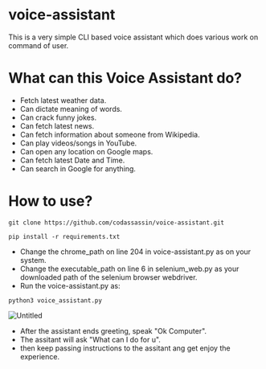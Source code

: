 # voice-assistant
This is a very simple CLI based voice assistant which does various work on command of user.

# What can this Voice Assistant do?
* Fetch latest weather data.
* Can dictate meaning of words.
* Can crack funny jokes.
* Can fetch latest news.
* Can fetch information about someone from Wikipedia.
* Can play videos/songs in YouTube.
* Can open any location on Google maps.
* Can fetch latest Date and Time.
* Can search in Google for anything.

# How to use?
```
git clone https://github.com/codassassin/voice-assistant.git
```
```
pip install -r requirements.txt
```
* Change the chrome_path on line 204 in voice-assistant.py as on your system.
* Change the executable_path on line 6 in selenium_web.py as your downloaded path of the selenium browser webdriver.
* Run the voice-assistant.py as:
```
python3 voice_assistant.py
```

![Untitled](https://user-images.githubusercontent.com/55107082/127023689-c7d76679-d0d5-4e30-802d-8650db1b4676.png)
<br/>
* After the assistant ends greeting, speak "Ok Computer".
* The assitant will ask "What can I do for u".
* then keep passing instructions to the assitant ang get enjoy the experience.
